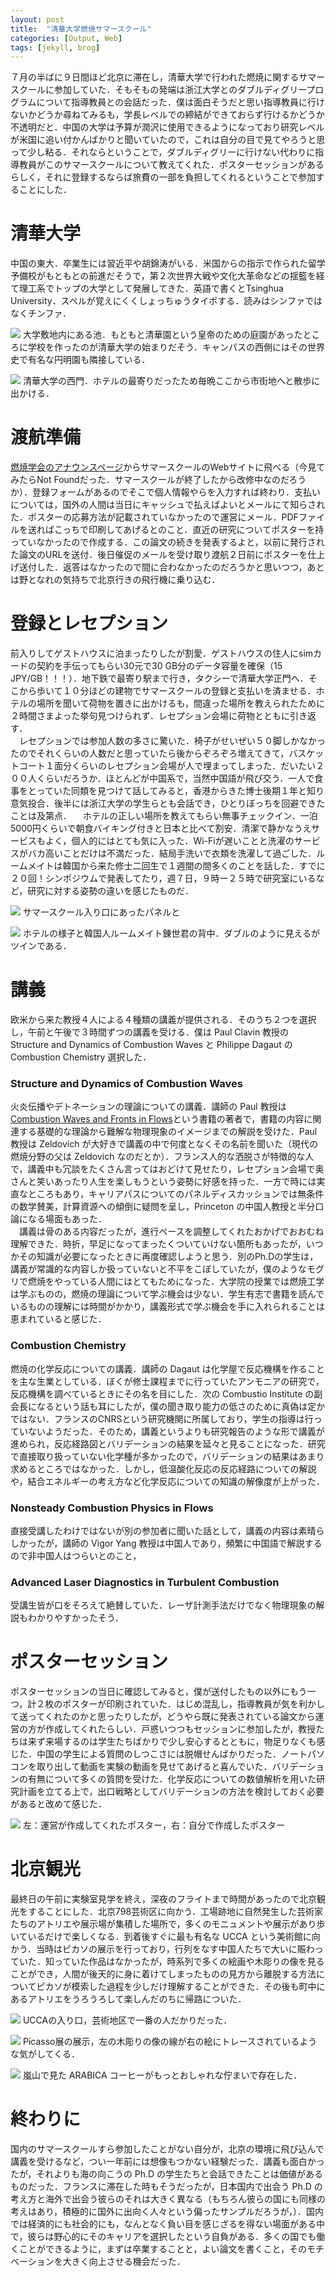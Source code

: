 ```yaml
---
layout: post
title:  "清華大学燃焼サマースクール"
categories: [Output, Web]
tags: [jekyll, brog]
---
```



７月の半ばに９日間ほど北京に滞在し，清華大学で行われた燃焼に関するサマースクールに参加していた．そもそもの発端は浙江大学とのダブルディグリープログラムについて指導教員との会話だった．僕は面白そうだと思い指導教員に行けないかどうか尋ねてみるも，学長レベルでの締結ができておらず行けるかどうか不透明だと．中国の大学は予算が潤沢に使用できるようになっており研究レベルが米国に追い付かんばかりと聞いていたので，これは自分の目で見てやろうと思って少し粘る．それならということで，ダブルディグリーに行けない代わりに指導教員がこのサマースクールについて教えてくれた．ポスターセッションがあるらしく，それに登録するならば旅費の一部を負担してくれるということで参加することにした．

# 清華大学
中国の東大．卒業生には習近平や胡錦涛がいる．米国からの指示で作られた留学予備校がもともとの前進だそうで，第２次世界大戦や文化大革命などの揺籃を経て理工系でトップの大学として発展してきた．英語で書くとTsinghua University．スペルが覚えにくくしょっちゅうタイポする．読みはシンファではなくチンファ．

![]({{site.baseurl}}/assets/20190728_Tingua/Tsingua_lake.JPG)
大学敷地内にある池．もともと清華園という皇帝のための庭園があったところに学校を作ったのが清華大学の始まりだそう．キャンパスの西側にはその世界史で有名な円明園も隣接している．

![]({{site.baseurl}}/assets/20190728_Tingua/Tsingua_gate.JPG)
清華大学の西門．ホテルの最寄りだったため毎晩ここから市街地へと散歩に出かける．

# 渡航準備
[燃焼学会のアナウンスページ](https://www.combustioninstitute.org/ci-event/019-summer-school-on-combustion-tsinghua-university/)からサマースクールのWebサイトに飛べる（今見てみたらNot Foundだった．サマースクールが終了したから改修中なのだろうか）．登録フォームがあるのでそこで個人情報やらを入力すれば終わり．支払いについては，国外の人間は当日にキャッシュで払えばよいとメールにて知らされた．ポスターの応募方法が記載されていなかったので運営にメール．PDFファイルを送ればこっちで印刷してあげるとのこと．直近の研究についてポスターを持っていなかったので作成する．この論文の続きを発表するよと，以前に発行された論文のURLを送付．後日催促のメールを受け取り渡航２日前にポスターを仕上げ送付した．返答はなかったので間に合わなかったのだろうかと思いつつ，あとは野となれの気持ちで北京行きの飛行機に乗り込む．

# 登録とレセプション
前入りしてゲストハウスに泊まったりしたが割愛．ゲストハウスの住人にsimカードの契約を手伝ってもらい30元で30 GB分のデータ容量を確保（15 JPY/GB！！！）．地下鉄で最寄り駅まで行き，タクシーで清華大学正門へ．そこから歩いて１０分ほどの建物でサマースクールの登録と支払いを済ませる．ホテルの場所を聞いて荷物を置きに出かけるも，間違った場所を教えられたために２時間さまよった挙句見つけられず．レセプション会場に荷物とともに引き返す．  
　レセプションでは参加人数の多さに驚いた．椅子がせいぜい５０脚しかなかったのでそれくらいの人数だと思っていたら後からぞろぞろ増えてきて，バスケットコート１面分くらいのレセプション会場が人で埋まってしまった．だいたい２００人くらいだろうか．ほとんどが中国系で，当然中国語が飛び交う．一人で食事をとっていた同類を見つけて話してみると，香港からきた博士後期１年と知り意気投合．後半には浙江大学の学生らとも会話でき，ひとりぼっちを回避できたことは及第点．
　ホテルの正しい場所を教えてもらい無事チェックイン．一泊5000円くらいで朝食バイキング付きと日本と比べて割安．清潔で静かなうえサービスもよく，個人的にはとても気に入った．Wi-Fiが遅いことと洗濯のサービスがバカ高いことだけは不満だった．結局手洗いで衣類を洗濯して過ごした．ルームメイトは韓国から来た修士二回生で１週間の間多くのことを話した．すでに２０回！シンポジウムで発表してたり，週７日，９時ー２５時で研究室にいるなど，研究に対する姿勢の違いを感じたものだ．

![]({{site.baseurl}}/assets/20190728_Tingua/Panel.JPG)
サマースクール入り口にあったパネルと

![]({{site.baseurl}}/assets/20190728_Tingua/Hotel.JPG)
ホテルの様子と韓国人ルームメイト錬世君の背中．ダブルのように見えるがツインである．

# 講義
欧米から来た教授４人による４種類の講義が提供される．そのうち２つを選択し，午前と午後で３時間ずつの講義を受ける．僕は Paul Clavin 教授の Structure and Dynamics of Combustion Waves と Philippe Dagaut の Combustion Chemistry 選択した．
### Structure and Dynamics of Combustion Waves
火炎伝播やデトネーションの理論についての講義．講師の Paul 教授は [Combustion Waves and Fronts in Flows](https://www.kobo.com/us/en/ebook/combustion-waves-and-fronts-in-flows)という書籍の著者で，書籍の内容に関連する基礎的な理論から難解な物理現象のイメージまでの解説を受けた．Paul 教授は Zeldovich が大好きで講義の中で何度となくその名前を聞いた（現代の燃焼分野の父は Zeldovich なのだとか）．フランス人的な洒脱さが特徴的な人で，講義中も冗談をたくさん言ってはおどけて見せたり，レセプション会場で奥さんと笑いあったり人生を楽しもうという姿勢に好感を持った．一方で時には実直なところもあり，キャリアパスについてのパネルディスカッションでは無条件の数学賛美，計算資源への傾倒に疑問を呈し，Princeton の中国人教授と半分口論になる場面もあった．   
　講義は骨のある内容だったが，進行ペースを調整してくれたおかげでおおむね理解できた．時折，早足になってまったくついていけない箇所もあったが，いつかその知識が必要になったときに再度確認しようと思う．別のPh.Dの学生は，講義が常識的な内容しか扱っていないと不平をこぼしていたが，僕のようなモグリで燃焼をやっている人間にはとてもためになった．大学院の授業では燃焼工学は学ぶものの，燃焼の理論について学ぶ機会は少ない．学生有志で書籍を読んでいるものの理解には時間がかかり，講義形式で学ぶ機会を手に入れられることは恵まれていると感じた．
### Combustion Chemistry
燃焼の化学反応についての講義．講師の Dagaut は化学屋で反応機構を作ることを主な生業としている．ぼくが修士課程までに行っていたアンモニアの研究で，反応機構を調べているときにその名を目にした．次の Combustio Institute の副会長になるという話も耳にしたが，僕の聞き取り能力の低さのために真偽は定かではない．フランスのCNRSという研究機関に所属しており，学生の指導は行っていないようだった．そのため，講義というよりも研究報告のような形で講義が進められ，反応経路図とバリデーションの結果を延々と見ることになった．研究で直接取り扱っていない化学種が多かったので，バリデーションの結果はあまり求めるところではなかった．しかし，低温酸化反応の反応経路についての解説や，結合エネルギーの考え方など化学反応についての知識の解像度が上がった．

### Nonsteady Combustion Physics in Flows
直接受講したわけではないが別の参加者に聞いた話として，講義の内容は素晴らしかったが，講師の Vigor Yang 教授は中国人であり，頻繁に中国語で解説するので非中国人はつらいとのこと，
### Advanced Laser Diagnostics in Turbulent Combustion
受講生皆が口をそろえて絶賛していた．レーザ計測手法だけでなく物理現象の解説もわかりやすかったそう．

# ポスターセッション
ポスターセッションの当日に確認してみると，僕が送付したもの以外にもう一つ，計２枚のポスターが印刷されていた．はじめ混乱し，指導教員が気を利かして送ってくれたのかと思ったりしたが，どうやら既に発表されている論文から運営の方が作成してくれたらしい．戸惑いつつもセッションに参加したが，教授たちは来ず来場するのは学生たちばかりで少し安心するとともに，物足りなくも感じた．中国の学生による質問のしつこさには脱帽せんばかりだった．ノートパソコンを取り出して動画を実験の動画を見せてあげると喜んでいた．バリデーションの有無について多くの質問を受けた．化学反応についての数値解析を用いた研究計画を立てる上で，出口戦略としてバリデーションの方法を検討しておく必要があると改めて感じた．

![]({{site.baseurl}}/assets/20190728_Tingua/Poster_two.JPG)
左：運営が作成してくれたポスター，右：自分で作成したポスター

# 北京観光
最終日の午前に実験室見学を終え，深夜のフライトまで時間があったので北京観光をすることにした．北京798芸術区に向かう．工場跡地に自然発生した芸術家たちのアトリエや展示場が集積した場所で，多くのモニュメントや展示があり歩いているだけで楽しくなる．到着後すぐに最も有名な UCCA という美術館に向かう．当時はピカソの展示を行っており，行列をなす中国人たちで大いに賑わっていた．知っていた作品はなかったが，時系列で多くの絵画や木彫りの像を見ることができ，人間が後天的に身に着けてしまったものの見方から離脱する方法についてピカソが模索した過程を少しだけ理解することができた．その後も町中にあるアトリエをうろうろして楽しんだのちに帰路についた．

![]({{site.baseurl}}/assets/20190728_Tingua/UCCA.JPG)
UCCAの入り口，芸術地区で一番の人だかりだった．

![]({{site.baseurl}}/assets/20190728_Tingua/Picasso.JPG)
Picasso展の展示，左の木彫りの像の線が右の絵にトレースされているような気がしてくる．

![]({{site.baseurl}}/assets/20190728_Tingua/Arabica.JPG)
嵐山で見た ARABICA コーヒーがもっとおしゃれな佇まいで存在した．

# 終わりに
国内のサマースクールすら参加したことがない自分が，北京の環境に飛び込んで講義を受けるなど，つい一年前には想像もつかない経験だった．講義も面白かったが，それよりも海の向こうの Ph.D の学生たちと会話できたことは価値があるものだった．フランスに滞在した時もそうだったが，日本国内で出会う Ph.D の考え方と海外で出会う彼らのそれは大きく異なる（もちろん彼らの国にも同様の考えはあり，積極的に国外に出向く人々という偏ったサンプルだろうが，）．国内では経済的にも社会的にも，なんとなく負い目を感じざるを得ない場面がある中で，彼らは野心的にそのキャリアを選択したという自負がある．多くの国でも働くことができるように，まずは卒業することと，よい論文を書くこと，そのモチベーションを大きく向上させる機会だった．